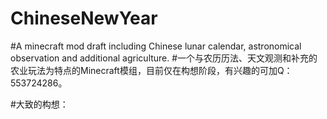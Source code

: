 # ChineseNewYear
#A minecraft mod draft including Chinese lunar calendar, astronomical observation and additional agriculture.
#一个与农历历法、天文观测和补充的农业玩法为特点的Minecraft模组，目前仅在构想阶段，有兴趣的可加Q：553724286。


#大致的构想：



